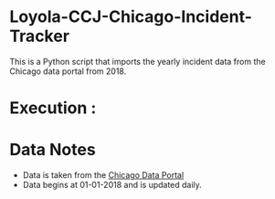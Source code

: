 # Loyola-CCJ-Chicago-Incident-Tracker

This is a Python script that imports the yearly incident data from the Chicago data portal from 2018.

# Execution :


# Data Notes

- Data is taken from the [Chicago Data Portal](https://data.cityofchicago.org/Public-Safety/Crimes-2001-to-Present/ijzp-q8t2/data)
- Data begins at 01-01-2018 and is updated daily. 
